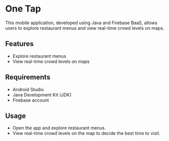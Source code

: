 # One Tap

This mobile application, developed using Java and Firebase BaaS, allows users to explore restaurant menus and view real-time crowd levels on maps.

## Features

- Explore restaurant menus
- View real-time crowd levels on maps

## Requirements

- Android Studio
- Java Development Kit (JDK)
- Firebase account

## Usage

- Open the app and explore restaurant menus.
- View real-time crowd levels on the map to decide the best time to visit.
